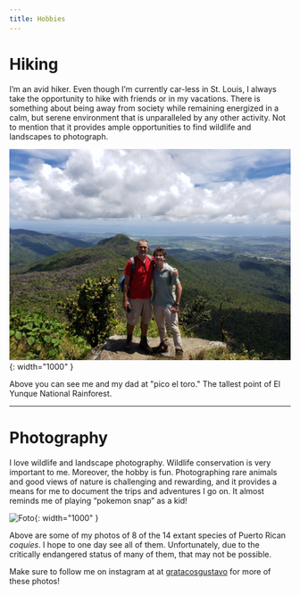 ```yaml
---
title: Hobbies
---
```


# Hiking 

I’m an avid hiker. Even though I’m currently car-less in St. Louis, I always take the opportunity to hike with friends or in my vacations. There is something about being away from society while remaining energized in a calm, but serene environment that is unparalleled by any other activity. Not to mention that it provides ample opportunities to find wildlife and landscapes to photograph. 

![Foto](/assets/el-toro.jpg){: width="1000" }

Above you can see me and my dad at "pico el toro." The tallest point of El Yunque National Rainforest. 

---

# Photography

I love wildlife and landscape photography. Wildlife conservation is very important to me. Moreover, the hobby is fun. Photographing rare animals and good views of nature is challenging and rewarding, and it provides a means for me to document the trips and adventures I go on. It almost reminds me of playing “pokemon snap” as a kid!

![Foto](/assets/coquies-col.png){: width="1000" }

Above are some of my photos of 8 of the 14 extant species of Puerto Rican _coquíes_. I hope to one day see all of them. Unfortunately, due to the critically endangered status of many of them, that may not be possible. 

Make sure to follow me on instagram at at [gratacosgustavo](https://www.instagram.com/gratacosgustavo/) for more of these photos! 